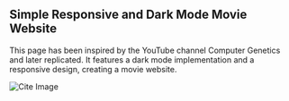 ## Simple Responsive and Dark Mode Movie Website

This page has been inspired by the YouTube channel Computer Genetics and later replicated. It features a dark mode implementation and a responsive design, creating a movie website.

![Cite Image](cite-image.png)